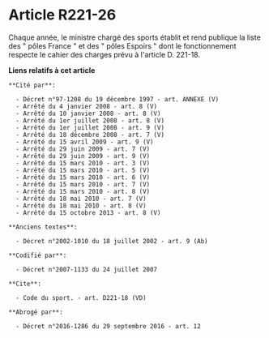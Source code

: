 # Article R221-26

Chaque année, le ministre chargé des sports établit et rend publique la liste des " pôles France " et des " pôles Espoirs "
dont le fonctionnement respecte le cahier des charges prévu à l'article D. 221-18.

**Liens relatifs à cet article**

	**Cité par**:

	  - Décret n°97-1208 du 19 décembre 1997 - art. ANNEXE (V)
	  - Arrêté du 4 janvier 2008 - art. 8 (V)
	  - Arrêté du 10 janvier 2008 - art. 8 (V)
	  - Arrêté du 1er juillet 2008 - art. 8 (V)
	  - Arrêté du 1er juillet 2008 - art. 9 (V)
	  - Arrêté du 18 décembre 2008 - art. 7 (V)
	  - Arrêté du 15 avril 2009 - art. 9 (V)
	  - Arrêté du 29 juin 2009 - art. 7 (V)
	  - Arrêté du 29 juin 2009 - art. 9 (V)
	  - Arrêté du 15 mars 2010 - art. 3 (V)
	  - Arrêté du 15 mars 2010 - art. 5 (V)
	  - Arrêté du 15 mars 2010 - art. 6 (V)
	  - Arrêté du 15 mars 2010 - art. 7 (V)
	  - Arrêté du 15 mars 2010 - art. 8 (V)
	  - Arrêté du 18 mai 2010 - art. 7 (V)
	  - Arrêté du 18 mai 2010 - art. 8 (V)
	  - Arrêté du 15 octobre 2013 - art. 8 (V)

	**Anciens textes**:

	  - Décret n°2002-1010 du 18 juillet 2002 - art. 9 (Ab)

	**Codifié par**:

	  - Décret n°2007-1133 du 24 juillet 2007

	**Cite**:

	  - Code du sport. - art. D221-18 (VD)

	**Abrogé par**:

	  - Décret n°2016-1286 du 29 septembre 2016 - art. 12
